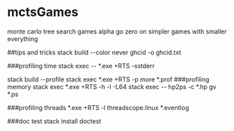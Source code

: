 # mctsGames
monte carlo tree search games
alpha go zero on simpler games with smaller everything


##tips and tricks
stack build --color never
ghcid -o ghcid.txt

###profiling time
stack exec -- *.exe +RTS -sstderr

stack build --profile
stack exec *.exe +RTS -p
more *.prof
###profiling memory
stack exec *.exe +RTS -h -l -L64
stack exec -- hp2ps -c *.hp
gv *.ps

###profiling threads
*.exe +RTS -l
threadscope.linux *.eventlog

###doc test
stack install doctest


